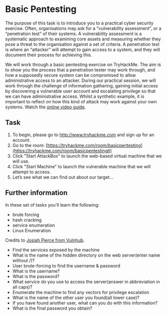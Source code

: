 # Basic Pentesting

The purpose of this task is to introduce you to a practical cyber security exercise. Often, 
organisations may ask for a “vulnerability assessment”, or a “penetration test” of their 
systems. A vulnerability assessment is a systematic approach to examining core assets and 
measuring whether they pose a threat to the organisation against a set of criteria. A 
penetration test is where an “attacker” will attempt to gain access to a system, and they will 
document their process for achieving this.

We will work through a basic pentesting exercise on TryHackMe. The aim is to show you the 
process that a penetration tester may work through, and how a supposedly secure system 
can be compromised to allow administrative access to an attacker. During our practical 
session, we will work through the challenge of information gathering, gaining initial access 
by discovering a vulnerable user account and escalating privilege so that we can have 
administrative access. Whilst a synthetic example, it is important to reflect on how this kind 
of attack may work against your own systems. Watch the [online video guide](https://youtu.be/Eus1f82BU4o).

## Task
1. To begin, please go to http://www.tryhackme.com and sign up for an account.
2. Go to the room: [https://tryhackme.com/room/basicpentesting](https://tryhackme.com/room/basicpentestingjt)
3. Click "Start AttackBox" to launch the web-based virtual machine that we will use.
4. Click "Start Machine" to launch the vulnerable machine that we will attempt to 
access.
5. Let’s see what we can find out about our target...

## Further information

In these set of tasks you'll learn the following:

* brute forcing 
* hash cracking 
* service enumeration
* Linux Enumeration

Credits to [Josiah Pierce from Vulnhub](https://www.vulnhub.com/series/basic-pentesting,143/).

* Find the services exposed by the machine
* What is the name of the hidden directory on the web server(enter name without /)?
* User brute-forcing to find the username & password
* What is the username?
* What is the password?
* What service do you use to access the server(answer in abbreviation in all caps)?
* Enumerate the machine to find any vectors for privilege escalation
* What is the name of the other user you found(all lower case)?
* If you have found another user, what can you do with this information?
* What is the final password you obtain?

